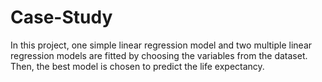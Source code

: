 # Case-Study
In this project, one simple linear regression model and two multiple linear regression models are fitted by choosing the variables from the dataset. Then, the best model is chosen to predict the life expectancy.
